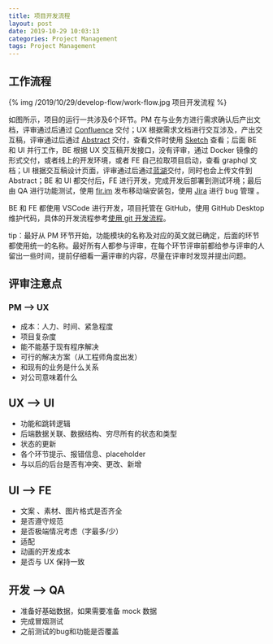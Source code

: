 ```yaml
---
title: 项目开发流程
layout: post
date: 2019-10-29 10:03:13
categories: Project Management
tags: Project Management
---
```


## 工作流程

{% img /2019/10/29/develop-flow/work-flow.jpg 项目开发流程 %}

如图所示，项目的运行一共涉及6个环节。PM 在与业务方进行需求确认后产出文档，评审通过后通过 [Confluence](https://www.atlassian.com/software/confluence) 交付；UX 根据需求文档进行交互涉及，产出交互稿，评审通过后通过 [Abstract](https://www.abstract.com/) 交付，查看文件时使用 [Sketch](https://www.sketch.com/) 查看；后面 BE 和 UI 并行工作，BE 根据 UX 交互稿开发接口，没有评审，通过 Docker 镜像的形式交付，或者线上的开发环境，或者 FE 自己拉取项目启动，查看 graphql 文档；UI 根据交互稿设计页面，评审通过后通过[蓝湖](https://lanhuapp.com/web/#/item)交付，同时也会上传文件到 Abstract；BE 和 UI 都交付后，FE 进行开发，完成开发后部署到测试环境；最后由 QA 进行功能测试，使用 [fir.im](https://fir.im/) 发布移动端安装包，使用 [Jira](https://www.atlassian.com/software/jira) 进行 bug 管理 。

BE 和 FE 都使用 VSCode 进行开发，项目托管在 GitHub，使用 GitHub Desktop 维护代码，具体的开发流程参考[使用 git 开发流程](/2019/11/12/git-workflow/)。

tip：最好从 PM 环节开始，功能模块的名称及对应的英文就已确定，后面的环节都使用统一的名称。最好所有人都参与评审，在每个环节评审前都给参与评审的人留出一些时间，提前仔细看一遍评审的内容，尽量在评审时发现并提出问题。

## 评审注意点

### PM —> UX

- 成本：人力、时间、紧急程度
- 项目复杂度
- 能不能基于现有程序解决
- 可行的解决方案（从工程师角度出发）
- 和现有的业务是什么关系
- 对公司意味着什么

## UX —> UI

- 功能和跳转逻辑
- 后端数据关联、数据结构、穷尽所有的状态和类型
- 状态的更新
- 各个环节提示、报错信息、placeholder
- 与以后的后台是否有冲突、更改、新增

## UI —> FE

- 文案 、素材、图片格式是否齐全
- 是否遵守规范
- 是否极端情况考虑（字最多/少）
- 适配
- 动画的开发成本
- 是否与 UX 保持一致

## 开发 —> QA

- 准备好基础数据，如果需要准备 mock 数据
- 完成冒烟测试
- 之前测试的bug和功能是否覆盖
